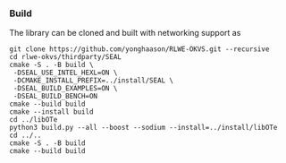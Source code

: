 ### Build

The library can be cloned and built with networking support as
```
git clone https://github.com/yonghaason/RLWE-OKVS.git --recursive
cd rlwe-okvs/thirdparty/SEAL
cmake -S . -B build \
 -DSEAL_USE_INTEL_HEXL=ON \
 -DCMAKE_INSTALL_PREFIX=../install/SEAL \
 -DSEAL_BUILD_EXAMPLES=ON \ 
 -DSEAL_BUILD_BENCH=ON
cmake --build build
cmake --install build
cd ../libOTe
python3 build.py --all --boost --sodium --install=../install/libOTe
cd ../..
cmake -S . -B build
cmake --build build
```